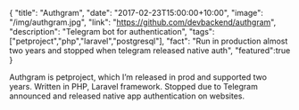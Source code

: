 {
  "title": "Authgram",
  "date": "2017-02-23T15:00:00+10:00",
  "image": "/img/authgram.jpg",
  "link": "https://github.com/devbackend/authgram",
  "description": "Telegram bot for authentication",
  "tags": ["petproject","php","laravel","postgresql"],
  "fact": "Run in production almost two years and stopped when telegram released native auth",
  "featured":true
}

Authgram is petproject, which I’m released in prod and supported two years. Written in PHP, Laravel framework. Stopped due to Telegram announced and released native app authentication on websites.

